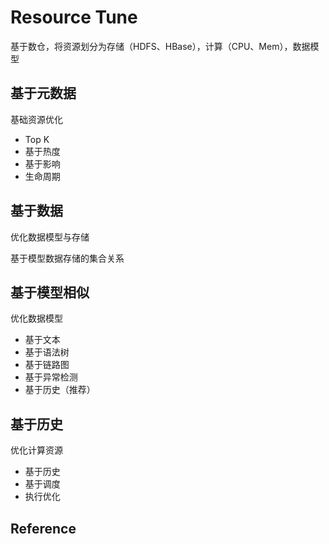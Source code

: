 # Resource Tune

基于数仓，将资源划分为存储（HDFS、HBase），计算（CPU、Mem），数据模型

## 基于元数据

基础资源优化

- Top K
- 基于热度
- 基于影响
- 生命周期

## 基于数据

优化数据模型与存储

基于模型数据存储的集合关系

## 基于模型相似

优化数据模型

- 基于文本
- 基于语法树
- 基于链路图
- 基于异常检测
- 基于历史（推荐）

## 基于历史

优化计算资源

- 基于历史
- 基于调度
- 执行优化

## Reference